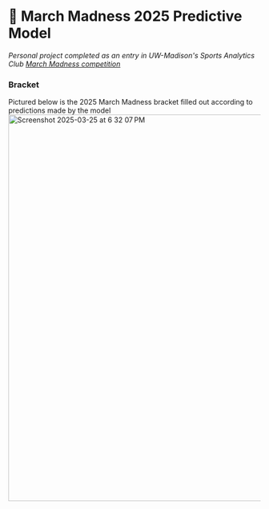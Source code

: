 <h1>🏀 March Madness 2025 Predictive Model</h1>
<i>Personal project completed as an entry in UW-Madison's Sports Analytics Club <a href="https://wiscosac.wordpress.com/2025/02/18/march-madness-data-challenge-2025/">March Madness competition</a></i>


<h3>Bracket</h3>
Pictured below is the 2025 March Madness bracket filled out according to predictions made by the model
<img width="774" alt="Screenshot 2025-03-25 at 6 32 07 PM" src="https://github.com/user-attachments/assets/54378d49-48af-4994-9833-18be575aa0d3" />
